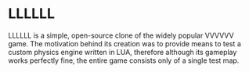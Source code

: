 # LLLLLL
LLLLLL is a simple, open-source clone of the widely popular VVVVVV game. The motivation behind its
creation was to provide means to test a custom physics engine written in LUA, therefore although
its gameplay works perfectly fine, the entire game consists only of a single test map.
